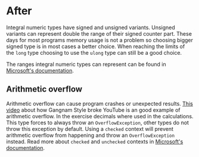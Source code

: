 # After

Integral numeric types have signed and unsigned variants. Unsigned variants can represent double the range of their signed counter part. These days for most programs memory usage is not a problem so choosing bigger signed type is in most cases a better choice. When reaching the limits of the `long` type choosing to use the `ulong` type can still be a good choice.

The ranges integral numeric types can represent can be found in [Microsoft's documentation][docs.microsoft.com-integral].

## Arithmetic overflow

Arithmetic overflow can cause program crashes or unexpected results. [This video][computerphile] about how Gangnam Style broke YouTube is an good example of arithmetic overflow. In the exercise decimals where used in the calculations. This type forces to always throw an `OverflowException`, other types do not throw this exception by default. Using a `checked` context will prevent arithmetic overflow from happening and throw an `OverflowException` instead. Read more about `checked` and `unchecked` contexts in [Microsoft's documentation][docs.microsoft.com-signed].

[computerphile]: https://www.youtube.com/watch?v=vA0Rl6Ne5C8
[docs.microsoft.com-integral]: https://docs.microsoft.com/en-us/dotnet/csharp/language-reference/builtin-types/integral-numeric-types
[docs.microsoft.com-signed]: https://docs.microsoft.com/en-us/dotnet/csharp/language-reference/keywords/checked-and-unchecked
